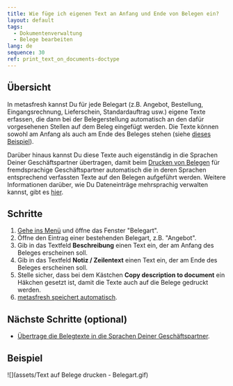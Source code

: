 ```yaml
---
title: Wie füge ich eigenen Text an Anfang und Ende von Belegen ein?
layout: default
tags:
  - Dokumentenverwaltung
  - Belege bearbeiten
lang: de
sequence: 30
ref: print_text_on_documents-doctype
---
```


## Übersicht
In metasfresh kannst Du für jede Belegart (z.B. Angebot, Bestellung, Eingangsrechnung, Lieferschein, Standardauftrag usw.) eigene Texte erfassen, die dann bei der Belegerstellung automatisch an den dafür vorgesehenen Stellen auf dem Beleg eingefügt werden. Die Texte können sowohl am Anfang als auch am Ende des Beleges stehen (siehe [dieses Beispiel](Text_auf_Belege_drucken-allgemein)).

Darüber hinaus kannst Du diese Texte auch eigenständig in die Sprachen Deiner Geschäftspartner übertragen, damit beim [Drucken von Belegen](PDFVorschau) für fremdsprachige Geschäftspartner automatisch die in deren Sprachen entsprechend verfassten Texte auf den Belegen aufgeführt werden. Weitere Informationen darüber, wie Du Dateneinträge mehrsprachig verwalten kannst, gibt es [hier](Mehrsprachige_Datenverwaltung).

## Schritte
1. [Gehe ins Menü](Menu) und öffne das Fenster "Belegart".
1. Öffne den Eintrag einer bestehenden Belegart, z.B. "Angebot".
1. Gib in das Textfeld **Beschreibung** einen Text ein, der am Anfang des Beleges erscheinen soll.
1. Gib in das Textfeld **Notiz / Zeilentext** einen Text ein, der am Ende des Beleges erscheinen soll.
1. Stelle sicher, dass bei dem Kästchen **Copy description to document** ein Häkchen gesetzt ist, damit die Texte auch auf die Belege gedruckt werden.
1. [metasfresh speichert automatisch](Speicheranzeige).

## Nächste Schritte (optional)
- [Übertrage die Belegtexte in die Sprachen Deiner Geschäftspartner](Belegtexte_uebersetzen-Belegart).

## Beispiel
![](assets/Text auf Belege drucken - Belegart.gif)

